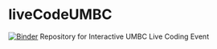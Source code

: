 # liveCodeUMBC
[![Binder](https://mybinder.org/badge_logo.svg)](https://mybinder.org/v2/gh/nomadj1s/liveCodeUMBC.git/master)
Repository for Interactive UMBC Live Coding Event
